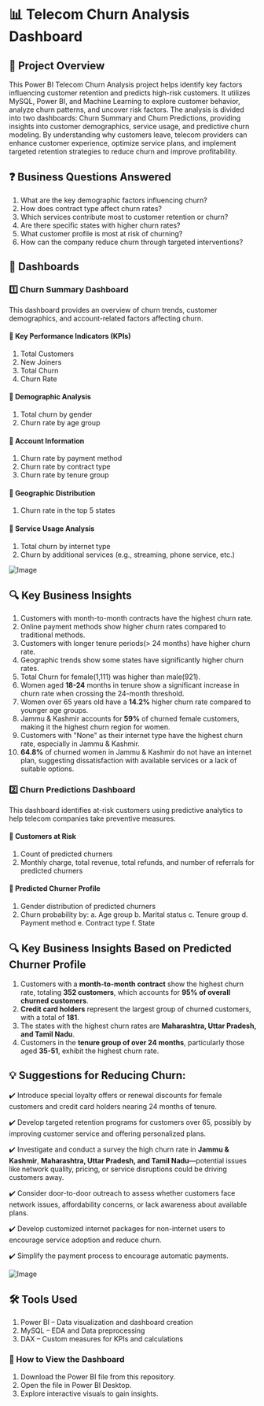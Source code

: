 # 📊 Telecom Churn Analysis Dashboard
## 📌 Project Overview
This Power BI Telecom Churn Analysis project helps identify key factors influencing customer retention and predicts high-risk customers. It utilizes MySQL, Power BI, and Machine Learning to explore customer behavior, analyze churn patterns, and uncover risk factors. The analysis is divided into two dashboards: Churn Summary and Churn Predictions, providing insights into customer demographics, service usage, and predictive churn modeling. By understanding why customers leave, telecom providers can enhance customer experience, optimize service plans, and implement targeted retention strategies to reduce churn and improve profitability.

## ❓ Business Questions Answered
1. What are the key demographic factors influencing churn?
2. How does contract type affect churn rates?
3. Which services contribute most to customer retention or churn?
4. Are there specific states with higher churn rates?
5. What customer profile is most at risk of churning?
6. How can the company reduce churn through targeted interventions?

## 📂 Dashboards
### 1️⃣ Churn Summary Dashboard
This dashboard provides an overview of churn trends, customer demographics, and account-related factors affecting churn.

#### 🔹 Key Performance Indicators (KPIs)

1. Total Customers
2. New Joiners
3. Total Churn
4. Churn Rate

#### 🔹 Demographic Analysis

1. Total churn by gender
2. Churn rate by age group
   
#### 🔹 Account Information

1. Churn rate by payment method
2. Churn rate by contract type
3. Churn rate by tenure group

#### 🔹 Geographic Distribution

1. Churn rate in the top 5 states

#### 🔹 Service Usage Analysis

1. Total churn by internet type
2. Churn by additional services (e.g., streaming, phone service, etc.)
   

![Image](https://github.com/user-attachments/assets/31f9deb0-3bc1-4818-885b-62ee9b58f098)

## 🔍 Key Business Insights
1. Customers with month-to-month contracts have the highest churn rate.
2. Online payment methods show higher churn rates compared to traditional methods.
3. Customers with longer tenure periods(> 24 months) have higher churn rate.
4. Geographic trends show some states have significantly higher churn rates.
5. Total Churn for female(1,111) was higher than male(921).
6. Women aged **18-24** months in tenure show a significant increase in churn rate when crossing the 24-month threshold.
7. Women over 65 years old have a **14.2%** higher churn rate compared to younger age groups.
8. Jammu & Kashmir accounts for **59%** of churned female customers, making it the highest churn region for women.
9. Customers with "None" as their internet type have the highest churn rate, especially in Jammu & Kashmir.
10. **64.8%** of churned women in Jammu & Kashmir do not have an internet plan, suggesting dissatisfaction with available services or a lack of suitable options.

### 2️⃣ Churn Predictions Dashboard
This dashboard identifies at-risk customers using predictive analytics to help telecom companies take preventive measures.

#### 🔹 Customers at Risk

1. Count of predicted churners
2. Monthly charge, total revenue, total refunds, and number of referrals for predicted churners

#### 🔹 Predicted Churner Profile

1. Gender distribution of predicted churners
2. Churn probability by:
   a. Age group
   b. Marital status
   c. Tenure group
   d. Payment method
   e. Contract type
   f. State

## 🔍 Key Business Insights Based on Predicted Churner Profile

1. Customers with a **month-to-month contract** show the highest churn rate, totaling **352 customers**, which accounts for **95% of overall churned customers**.  
2. **Credit card holders** represent the largest group of churned customers, with a total of **181**.  
3. The states with the highest churn rates are **Maharashtra, Uttar Pradesh, and Tamil Nadu**.  
4. Customers in the **tenure group of over 24 months**, particularly those aged **35-51**, exhibit the highest churn rate.

## 💡 Suggestions for Reducing Churn:
✔️ Introduce special loyalty offers or renewal discounts for female customers and credit card holders nearing 24 months of tenure.
 
✔️ Develop targeted retention programs for customers over 65, possibly by improving customer service and offering personalized plans.
 
✔️ Investigate and conduct a survey the high churn rate in **Jammu & Kashmir**, **Maharashtra, Uttar Pradesh, and Tamil Nadu**—potential issues like network quality, pricing, or service disruptions could be driving customers away.
 
✔️ Consider door-to-door outreach to assess whether customers face network issues, affordability concerns, or lack awareness about available plans.
 
✔️ Develop customized internet packages for non-internet users to encourage service adoption and reduce churn.

✔️ Simplify the payment process to encourage automatic payments.


![Image](https://github.com/user-attachments/assets/176969ac-b636-46ac-8fcc-077dc5980463)

## 🛠 Tools Used
1. Power BI – Data visualization and dashboard creation
2. MySQL  – EDA and Data preprocessing
3. DAX – Custom measures for KPIs and calculations
### 🚀 How to View the Dashboard
1. Download the Power BI file from this repository.
2. Open the file in Power BI Desktop.
3. Explore interactive visuals to gain insights.
